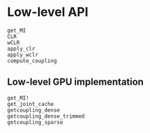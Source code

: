 # Low-level API

```@docs
get_MI
CLR
wCLR
apply_clr
apply_wclr
compute_coupling
```

## Low-level GPU implementation
```@docs
get_MI!
get_joint_cache
getcoupling_dense
getcoupling_dense_trimmed
getcoupling_sparse
```
